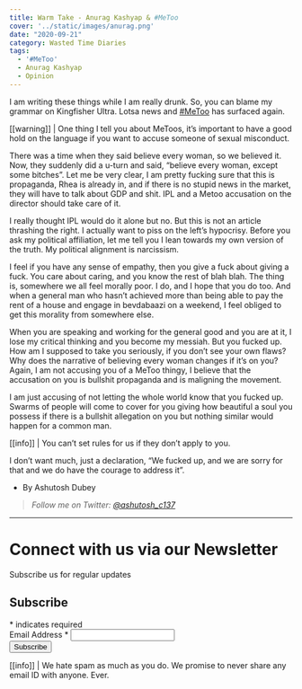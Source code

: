 ```yaml
---
title: Warm Take - Anurag Kashyap & #MeToo
cover: '../static/images/anurag.png'
date: "2020-09-21"
category: Wasted Time Diaries
tags:
  - '#MeToo'
  - Anurag Kashyap
  - Opinion
---
```


I am writing these things while I am really drunk. So, you can blame my grammar on Kingfisher Ultra. Lotsa news and <a href="https://twitter.com/hashtag/metoo" target="_blank">#MeToo</a> has surfaced again. 

[[warning]]
| One thing I tell you about MeToos, it’s important to have a good hold on the language if you want to accuse someone of sexual misconduct. 

There was a time when they said believe every woman, so we believed it. Now, they suddenly did a u-turn and said, “believe every woman, except some bitches”. Let me be very clear, I am pretty fucking sure that this is propaganda, Rhea is already in, and if there is no stupid news in the market, they will have to talk about GDP and shit. IPL and a Metoo accusation on the director should take care of it. 

I really thought IPL would do it alone but no. But this is not an article thrashing the right. I actually want to piss on the left’s hypocrisy. Before you ask my political affiliation, let me tell you I lean towards my own version of the truth. My political alignment is narcissism.


I feel if you have any sense of empathy, then you give a fuck about giving a fuck. You care about caring, and you know the rest of blah blah. The thing is, somewhere we all feel morally poor. I do, and I hope that you do too. And when a general man who hasn’t achieved more than being able to pay the rent of a house and engage in bevdabaazi on a weekend, I feel obliged to get this morality from somewhere else. 

When you are speaking and working for the general good and you are at it, I lose my critical thinking and you become my messiah. But you fucked up. How am I supposed to take you seriously, if you don’t see your own flaws? Why does the narrative of believing every woman changes if it’s on you? Again, I am not accusing you of a MeToo thingy, I believe that the accusation on you is bullshit propaganda and is maligning the movement. 

I am just accusing of not letting the whole world know that you fucked up. Swarms of people will come to cover for you giving how beautiful a soul you possess if there is a bullshit allegation on you but nothing similar would happen for a common man. 

[[info]]
| You can’t set rules for us if they don’t apply to you. 

I don’t want much, just a declaration, “We fucked up, and we are sorry for that and we do have the courage to address it”.

- By Ashutosh Dubey
> *Follow me on Twitter: [@ashutosh_c137](https://twitter.com/ashutosh_c137)*

<!-- Feel free to share:  -->
<div class="s9-widget-wrapper"></div>


-------
# Connect with us via our Newsletter

Subscribe us for regular updates

<!-- Begin Mailchimp Signup Form -->
<link href="//cdn-images.mailchimp.com/embedcode/classic-10_7.css" rel="stylesheet" type="text/css">

<div id="mc_embed_signup">
<form action="https://allindiadankmemes.us10.list-manage.com/subscribe/post?u=6f493ca660d8fdacea8023c64&amp;id=564978785f" method="post" id="mc-embedded-subscribe-form" name="mc-embedded-subscribe-form" class="validate" target="_blank" novalidate>
    <div id="mc_embed_signup_scroll">
	<h2>Subscribe</h2>
<div class="indicates-required"><span class="asterisk">*</span> indicates required</div>
<div class="mc-field-group">
	<label for="mce-EMAIL">Email Address  <span class="asterisk">*</span>
</label>
	<input type="email" value="" name="EMAIL" class="required email" id="mce-EMAIL">
</div>
	<div id="mce-responses" class="clear">
		<div class="response" id="mce-error-response" style="display:none"></div>
		<div class="response" id="mce-success-response" style="display:none"></div>
	</div>    <!-- real people should not fill this in and expect good things - do not remove this or risk form bot signups-->
    <div style="position: absolute; left: -5000px;" aria-hidden="true"><input type="text" name="b_6f493ca660d8fdacea8023c64_564978785f" tabindex="-1" value=""></div>
    <div class="clear"><input type="submit" value="Subscribe" name="subscribe" id="mc-embedded-subscribe" class="button"></div>
    </div>
</form>
</div>
<script type='text/javascript' src='//s3.amazonaws.com/downloads.mailchimp.com/js/mc-validate.js'></script><script type='text/javascript'>(function($) {window.fnames = new Array(); window.ftypes = new Array();fnames[0]='EMAIL';ftypes[0]='email';fnames[1]='FNAME';ftypes[1]='text';fnames[2]='LNAME';ftypes[2]='text';fnames[3]='ADDRESS';ftypes[3]='address';fnames[4]='PHONE';ftypes[4]='phone';fnames[5]='BIRTHDAY';ftypes[5]='birthday';}(jQuery));var $mcj = jQuery.noConflict(true);</script>
<!--End mc_embed_signup-->


[[info]]
| We hate spam as much as you do. We promise to never share any email ID with anyone. Ever.